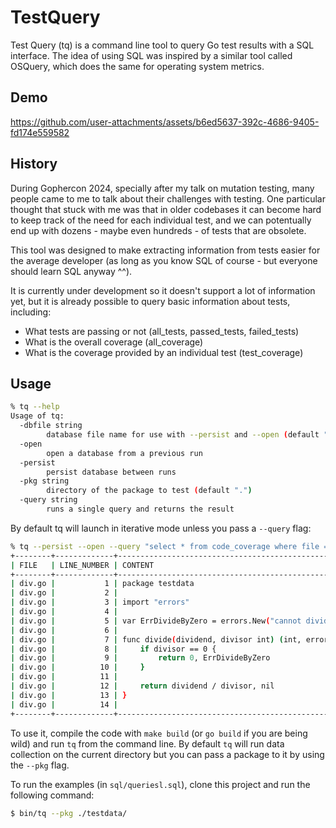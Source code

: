 # TestQuery

Test Query (tq) is a command line tool to query Go test results with a SQL interface. The idea of using SQL was inspired by a similar tool called OSQuery, which does the same for operating system metrics.

## Demo

https://github.com/user-attachments/assets/b6ed5637-392c-4686-9405-fd174e559582

## History

During Gophercon 2024, specially after my talk on mutation testing, many people came to me to talk about their challenges with testing. One particular thought that stuck with me was that in older codebases it can become hard to keep track of the need for each individual test, and we can potentually end up with dozens - maybe even hundreds - of tests that are obsolete.

This tool was designed to make extracting information from tests easier for the average developer (as long as you know SQL of course - but everyone should learn SQL anyway ^^).

It is currently under development so it doesn't support a lot of information yet, but it is already possible to query basic information about tests, including:

- What tests are passing or not (all_tests, passed_tests, failed_tests)
- What is the overall coverage (all_coverage)
- What is the coverage provided by an individual test (test_coverage)

## Usage

```sh
% tq --help
Usage of tq:
  -dbfile string
    	database file name for use with --persist and --open (default "testquery.db")
  -open
    	open a database from a previous run
  -persist
    	persist database between runs
  -pkg string
    	directory of the package to test (default ".")
  -query string
    	runs a single query and returns the result

```
By default tq will launch in iterative mode unless you pass a `--query` flag:

```sh
% tq --persist --open --query "select * from code_coverage where file = 'div.go'"
+--------+-------------+-----------------------------------------------------------+---------+
| FILE   | LINE_NUMBER | CONTENT                                                   | COVERED |
+--------+-------------+-----------------------------------------------------------+---------+
| div.go |           1 | package testdata                                          |       0 |
| div.go |           2 |                                                           |       0 |
| div.go |           3 | import "errors"                                           |       0 |
| div.go |           4 |                                                           |       0 |
| div.go |           5 | var ErrDivideByZero = errors.New("cannot divide by zero") |       0 |
| div.go |           6 |                                                           |       0 |
| div.go |           7 | func divide(dividend, divisor int) (int, error) {         |       1 |
| div.go |           8 |     if divisor == 0 {                                     |       1 |
| div.go |           9 |         return 0, ErrDivideByZero                         |       1 |
| div.go |          10 |     }                                                     |       1 |
| div.go |          11 |                                                           |       0 |
| div.go |          12 |     return dividend / divisor, nil                        |       1 |
| div.go |          13 | }                                                         |       0 |
| div.go |          14 |                                                           |       0 |
+--------+-------------+-----------------------------------------------------------+---------+
```


To use it, compile the code with `make build` (or `go build` if you are being wild) and run `tq` from the command line. By default `tq` will run data collection on the current directory but you can pass a package to it by using the `--pkg` flag.

To run the examples (in `sql/queriesl.sql`), clone this project and run the following command:

```sh
$ bin/tq --pkg ./testdata/
```
